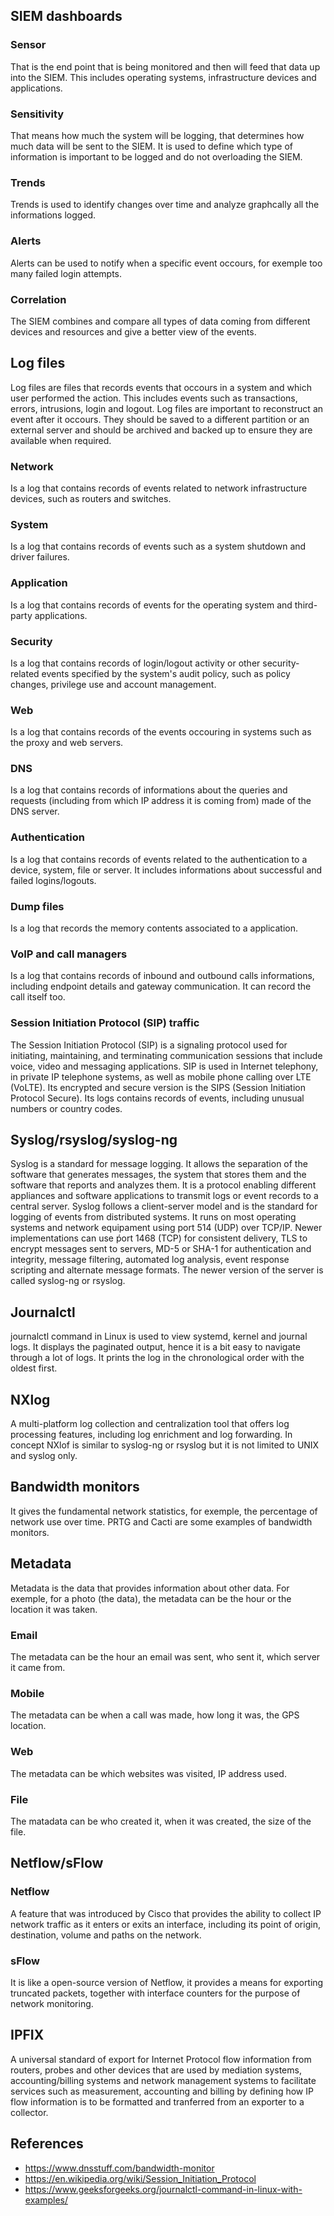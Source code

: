 ## SIEM dashboards
### Sensor
That is the end point that is being monitored and then will feed that data up into the SIEM. This includes operating systems, infrastructure devices and applications.
### Sensitivity
That means how much the system will be logging, that determines how much data will be sent to the SIEM. It is used to define which type of information is important to be logged and do not overloading the SIEM.
### Trends
Trends is used to identify changes over time and analyze graphcally all the informations logged.
### Alerts
Alerts can be used to notify when a specific event occours, for exemple too many failed login attempts.
### Correlation
The SIEM combines and compare all types of data coming from different devices and resources and give a better view of the events.

## Log files
Log files are files that records events that occours in a system and which user performed the action. This includes events such as transactions, errors, intrusions, login and logout. Log files are important to reconstruct an event after it occours. They should be saved to a different partition or an external server and should be archived and backed up to ensure they are available when required.
### Network
Is a log that contains records of events related to network infrastructure devices, such as routers and switches.
### System
Is a log that contains records of events such as a system shutdown and driver failures.
### Application
Is a log that contains records of events for the operating system and third-party applications.
### Security
Is a log that contains records of login/logout activity or other security-related events specified by the system's audit policy, such as policy changes, privilege use and account management.
### Web
Is a log that contains records of the events occouring in systems such as the proxy and web servers.
### DNS
Is a log that contains records of informations about the queries and requests (including from which IP address it is coming from) made of the DNS server.
### Authentication
Is a log that contains records of events related to the authentication to a device, system, file or server. It includes informations about successful and failed logins/logouts.
### Dump files
Is a log that records the memory contents associated to a application.
### VoIP and call managers
Is a log that contains records of inbound and outbound calls informations, including endpoint details and gateway communication. It can record the call itself too.
### Session Initiation Protocol (SIP) traffic
The Session Initiation Protocol (SIP) is a signaling protocol used for initiating, maintaining, and terminating communication sessions that include voice, video and messaging applications. SIP is used in Internet telephony, in private IP telephone systems, as well as mobile phone calling over LTE (VoLTE). Its encrypted and secure version is the SIPS (Session Initiation Protocol Secure). Its logs contains records of events, including unusual numbers or country codes.


## Syslog/rsyslog/syslog-ng
Syslog is a standard for message logging. It allows the separation of the software that generates messages, the system that stores them and the software that reports and analyzes them. It is a protocol enabling different appliances and software applications to transmit logs or event records to a central server. Syslog follows a client-server model and is the standard for logging of events from distributed systems. It runs on most operating systems and network equipament using port 514 (UDP) over TCP/IP. Newer implementations can use ṕort 1468 (TCP) for consistent delivery, TLS to encrypt messages sent to servers, MD-5 or SHA-1 for authentication and integrity, message filtering, automated log analysis, event response scripting and alternate message formats. The newer version of the server is called syslog-ng or rsyslog.

## Journalctl
journalctl command in Linux is used to view systemd, kernel and journal logs. It displays the paginated output, hence it is a bit easy to navigate through a lot of logs. It prints the log in the chronological order with the oldest first.

## NXlog
A multi-platform log collection and centralization tool that offers log processing features, including log enrichment and log forwarding. In concept NXlof is similar to syslog-ng or rsyslog but it is not limited to UNIX and syslog only.

## Bandwidth monitors
It gives the fundamental network statistics, for exemple, the percentage of network use over time. PRTG and Cacti are some examples of bandwidth monitors.

## Metadata
Metadata is the data that provides information about other data. For exemple, for a photo (the data), the metadata can be the hour or the location it was taken.
### Email
The metadata can be the hour an email was sent, who sent it, which server it came from.
### Mobile
The metadata can be when a call was made, how long it was, the GPS location.
### Web
The metadata can be which websites was visited, IP address used.
### File
The matadata can be who created it, when it was created, the size of the file.

## Netflow/sFlow
### Netflow
A feature that was introduced by Cisco that provides the ability to collect IP network traffic as it enters or exits an interface, including its point of origin, destination, volume and paths on the network.
### sFlow
It is like a open-source version of Netflow, it provides a means for exporting truncated packets, together with interface counters for the purpose of network monitoring.
## IPFIX
A universal standard of export for Internet Protocol flow information from routers, probes and other devices that are used by mediation systems, accounting/billing systems and network management systems to facilitate services such as measurement, accounting and billing by defining how IP flow information is to be formatted and tranferred from an exporter to a collector.

## References
- https://www.dnsstuff.com/bandwidth-monitor
- https://en.wikipedia.org/wiki/Session_Initiation_Protocol
- https://www.geeksforgeeks.org/journalctl-command-in-linux-with-examples/
